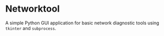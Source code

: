 # Networktool
A simple Python GUI application for basic network diagnostic tools using `tkinter` and `subprocess`.
